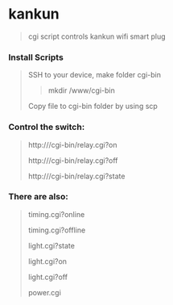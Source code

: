 # kankun
>cgi script controls kankun wifi smart plug

### Install Scripts
> SSH to your device, make folder cgi-bin
>> mkdir /www/cgi-bin
> 
> Copy file to cgi-bin folder by using scp


### Control the switch:
> http://<your device ip>/cgi-bin/relay.cgi?on
> 
> http://<your device ip>/cgi-bin/relay.cgi?off
> 
> http://<your device ip>/cgi-bin/relay.cgi?state

### There are also:
> timing.cgi?online <p>
> 
> timing.cgi?offline
> 
> light.cgi?state
> 
> light.cgi?on
> 
> light.cgi?off
> 
> power.cgi
